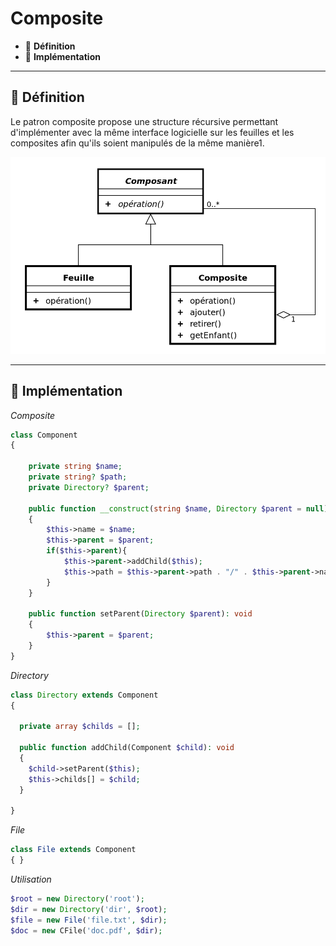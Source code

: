 # Composite

*  🔖 **Définition**
*  🔖 **Implémentation**

___

## 📑 Définition

Le patron composite propose une structure récursive permettant d'implémenter avec la même interface logicielle sur les feuilles et les composites afin qu'ils soient manipulés de la même manière1. 

![image](./resources/Composite.png)

___

## 📑 Implémentation

*Composite*

```php
class Component
{

    private string $name;
    private string? $path;	
    private Directory? $parent;

    public function __construct(string $name, Directory $parent = null)
    {
        $this->name = $name;
        $this->parent = $parent;
        if($this->parent){
            $this->parent->addChild($this);
            $this->path = $this->parent->path . "/" . $this->parent->name();
        }
    }

    public function setParent(Directory $parent): void
    {
        $this->parent = $parent;
    }
}
```

*Directory*

```php
class Directory extends Component
{

  private array $childs = [];

  public function addChild(Component $child): void
  {
    $child->setParent($this);
    $this->childs[] = $child;
  }

}
```

*File*

```php
class File extends Component
{ }
```

*Utilisation*

```php
$root = new Directory('root');
$dir = new Directory('dir', $root);
$file = new File('file.txt', $dir);
$doc = new CFile('doc.pdf', $dir);
```
